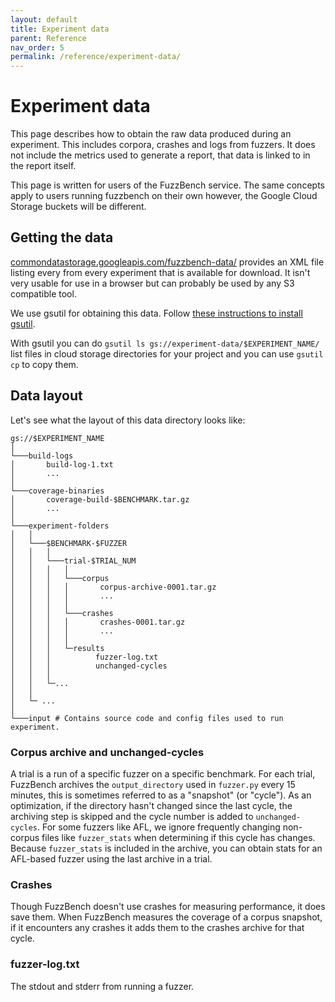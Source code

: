 ```yaml
---
layout: default
title: Experiment data
parent: Reference
nav_order: 5
permalink: /reference/experiment-data/
---
```


# Experiment data

This page describes how to obtain the raw data produced during an experiment.
This includes corpora, crashes and logs from fuzzers.
It does not include the metrics used to generate a report, that data is linked
to in the report itself.

This page is written for users of the FuzzBench service. The same concepts apply
to users running fuzzbench on their own however, the Google Cloud Storage buckets
will be different.

## Getting the data

[commondatastorage.googleapis.com/fuzzbench-data/](http://commondatastorage.googleapis.com/fuzzbench-data/)
provides an XML file listing every from every experiment that is available for
download. It isn't very usable for use in a browser but can probably be used by
any S3 compatible tool.

We use gsutil for obtaining this data. Follow [these instructions to install
gsutil](https://cloud.google.com/storage/docs/gsutil_install#install).

With gsutil you can do `gsutil ls gs://experiment-data/$EXPERIMENT_NAME/` list
files in cloud storage directories for your project and you can use `gsutil cp`
to copy them.

## Data layout

Let's see what the layout of this data directory looks like:

```
gs://$EXPERIMENT_NAME
│
└───build-logs
│       build-log-1.txt
│       ...
│
└───coverage-binaries
│       coverage-build-$BENCHMARK.tar.gz
│       ...
│
└───experiment-folders
│   │
│   └───$BENCHMARK-$FUZZER
│   │   │
│   │   └───trial-$TRIAL_NUM
│   │   │   │
│   │   │   └───corpus
│   │   │   │       corpus-archive-0001.tar.gz
│   │   │   │       ...
│   │   │   │
│   │   │   └───crashes
│   │   │   │       crashes-0001.tar.gz
│   │   │   │       ...
│   │   │   │
│   │   │   └─results
│   │   │          fuzzer-log.txt
│   │   │          unchanged-cycles
│   │   │
│   │   └─...
│   │
│   └─ ... 
│
└───input # Contains source code and config files used to run experiment.
```

### Corpus archive and unchanged-cycles

A trial is a run of a specific fuzzer on a specific benchmark.
For each trial, FuzzBench archives the `output_directory` used in `fuzzer.py`
every 15 minutes, this is sometimes referred to as a "snapshot" (or "cycle"). As an
optimization, if the directory hasn't changed since the last cycle, the archiving step
is skipped and the cycle number is added to `unchanged-cycles`. For some fuzzers
like AFL, we ignore frequently changing non-corpus files like `fuzzer_stats`
when determining if this cycle has changes. Because `fuzzer_stats` is included
in the archive, you can obtain stats for an AFL-based fuzzer using the last
archive in a trial.

### Crashes

Though FuzzBench doesn't use crashes for measuring performance, it does save them.
When FuzzBench measures the coverage of a corpus snapshot, if it encounters any
crashes it adds them to the crashes archive for that cycle.

### fuzzer-log.txt

The stdout and stderr from running a fuzzer.
